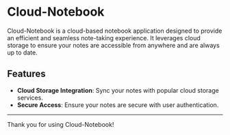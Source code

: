 # Cloud-Notebook

Cloud-Notebook is a cloud-based notebook application designed to provide an efficient and seamless note-taking experience. It leverages cloud storage to ensure your notes are accessible from anywhere and are always up to date.

## Features

- **Cloud Storage Integration**: Sync your notes with popular cloud storage services.
- **Secure Access**: Ensure your notes are secure with user authentication.

---

Thank you for using Cloud-Notebook!
